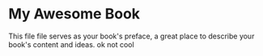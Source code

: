 My Awesome Book
=======

This file file serves as your book's preface, a great place to describe your book's content and ideas.
ok not cool
